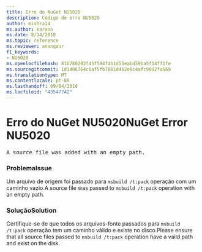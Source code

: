 ```yaml
---
title: Erro do NuGet NU5020
description: Código de erro NU5020
author: mishra14
ms.author: karann
ms.date: 8/14/2018
ms.topic: reference
ms.reviewer: anangaur
f1_keywords:
- NU5020
ms.openlocfilehash: 81b780202f45f594f4b1d55eabd59ba5f14ff1fe
ms.sourcegitcommit: 1d1406764c6af5fb7801d462e0c4afc9092fa569
ms.translationtype: MT
ms.contentlocale: pt-BR
ms.lasthandoff: 09/04/2018
ms.locfileid: "43547742"
---
```

# <a name="nuget-error-nu5020"></a><span data-ttu-id="08d70-103">Erro do NuGet NU5020</span><span class="sxs-lookup"><span data-stu-id="08d70-103">NuGet Error NU5020</span></span>
<pre>A source file was added with an empty path.</pre>

### <a name="issue"></a><span data-ttu-id="08d70-104">Problema</span><span class="sxs-lookup"><span data-stu-id="08d70-104">Issue</span></span>

<span data-ttu-id="08d70-105">Um arquivo de origem foi passado para `msbuild /t:pack` operação com um caminho vazio.</span><span class="sxs-lookup"><span data-stu-id="08d70-105">A source file was passed to `msbuild /t:pack` operation with an empty path.</span></span>


### <a name="solution"></a><span data-ttu-id="08d70-106">Solução</span><span class="sxs-lookup"><span data-stu-id="08d70-106">Solution</span></span>

<span data-ttu-id="08d70-107">Certifique-se de que todos os arquivos-fonte passados para `msbuild /t:pack` operação tem um caminho válido e existe no disco.</span><span class="sxs-lookup"><span data-stu-id="08d70-107">Please ensure that all source files passed to `msbuild /t:pack` operation have a vaild path and exist on the disk.</span></span>

